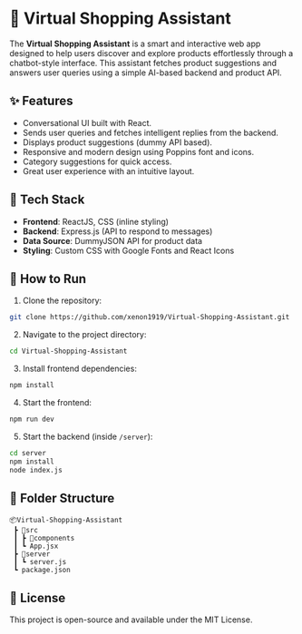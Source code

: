 # 🛒 Virtual Shopping Assistant

The **Virtual Shopping Assistant** is a smart and interactive web app designed to help users discover and explore products effortlessly through a chatbot-style interface. This assistant fetches product suggestions and answers user queries using a simple AI-based backend and product API.

## ✨ Features

- Conversational UI built with React.
- Sends user queries and fetches intelligent replies from the backend.
- Displays product suggestions (dummy API based).
- Responsive and modern design using Poppins font and icons.
- Category suggestions for quick access.
- Great user experience with an intuitive layout.

## 🧠 Tech Stack

- **Frontend**: ReactJS, CSS (inline styling)
- **Backend**: Express.js (API to respond to messages)
- **Data Source**: DummyJSON API for product data
- **Styling**: Custom CSS with Google Fonts and React Icons

## 🚀 How to Run

1. Clone the repository:
```bash
git clone https://github.com/xenon1919/Virtual-Shopping-Assistant.git
```

2. Navigate to the project directory:
```bash
cd Virtual-Shopping-Assistant
```

3. Install frontend dependencies:
```bash
npm install
```

4. Start the frontend:
```bash
npm run dev
```

5. Start the backend (inside `/server`):
```bash
cd server
npm install
node index.js
```

## 📂 Folder Structure

```
📦Virtual-Shopping-Assistant
 ┣ 📂src
 ┃ ┣ 📂components
 ┃ ┗ App.jsx
 ┣ 📂server
 ┃ ┗ server.js
 ┗ package.json
```

## 📄 License

This project is open-source and available under the MIT License.
